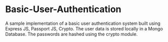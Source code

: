 ﻿# Basic-User-Authentication
A sample implementation of a basic user authentication system built using Express JS, Passport JS, Crypto.
The user data is stored locally in a Mongo Database.
The passwords are hashed using the crypto module.
